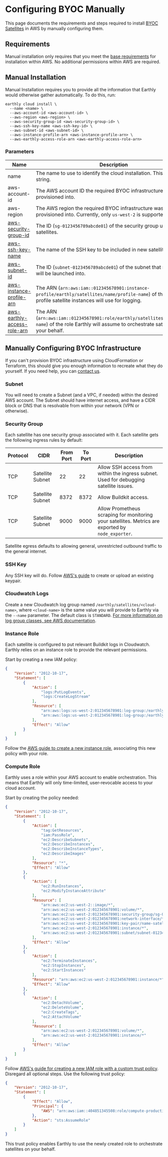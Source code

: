# Configuring BYOC Manually

This page documents the requirements and steps required to install [BYOC Satellites](../byoc.md) in AWS by manually configuring them.

## Requirements

Manual installation only requires that you meet the [base requirements](./requirements.md) for installation within AWS. No additional permissions within AWS are required.

## Manual Installation

Manual Installation requires you to provide all the information that Earthly would otherwise gather automatically. To do this, run:

```shell
earthly cloud install \
  --name <name> \
  --aws-account-id <aws-account-id> \
  --aws-region <aws-region> \
  --aws-security-group-id <aws-security-group-id> \
  --aws-ssh-key-name <aws-ssh-key-id> \
  --aws-subnet-id <aws-subnet-id> \
  --aws-instance-profile-arn <aws-instance-profile-arn> \
  --aws-earthly-access-role-arn <aws-earthly-access-role-arn>
```
### Parameters

| Name                                         | Description                                                                                                                                                   |
|----------------------------------------------|---------------------------------------------------------------------------------------------------------------------------------------------------------------|
| name                                         | The name to use to identify the cloud installation. This can be any string.                                                                                   |
| aws-account-id                               | The AWS account ID the required BYOC infrastructure was provisioned into.                                                                                     |
| aws-region                                   | The AWS region the required BYOC infrastructure was provisioned into. Currently, only `us-west-2` is supported.                                               |
| [aws-security-group-id](#security-group)     | The ID (`sg-0123456789abcde01`) of the security group used for new satellites.                                                                                |
| [aws-ssh-key-name](#ssh-key)                 | The name of the SSH key to be included in new satellites.                                                                                                     |
| [aws-subnet-id](#subnet)                     | The ID (`subnet-0123456789abcde01`) of the subnet that satellites will be launched into.                                                                      |
| [aws-instance-profile-arn](#instance-role)   | The ARN (`arn:aws:iam::012345678901:instance-profile/earthly/satellites/name/profile-name`) of the instance profile satellite instances will use for logging. |
| [aws-earthly-access-role-arn](#compute-role) | The ARN (`arn:aws:iam::012345678901:role/earthly/satellites/name/role-name`) of the role Earthly will assume to orchestrate satellites on your behalf.        |

## Manually Configuring BYOC Infrastructure

If you can't provision BYOC infrastructure using CloudFormation or Terraform, this should give you enough information to recreate what they do yourself. If you need help, you can [contact us](https://earthly.dev/slack).

### Subnet

You will need to create a Subnet (and a VPC, if needed) within the desired AWS account. The Subnet should have internet access, and have a CIDR block or DNS that is resolvable from within your network (VPN or otherwise).

### Security Group

Each satellite has one security group associated with it. Each satellite gets the following ingress rules by default:

| Protocol | CIDR             | From Port | To Port | Description                                                                                        |
|----------|------------------|-----------|---------|----------------------------------------------------------------------------------------------------|
| TCP      | Satellite Subnet | 22        | 22      | Allow SSH access from within the ingress subnet. Used for debugging satellite issues.              |
| TCP      | Satellite Subnet | 8372      | 8372    | Allow Buildkit access.                                                                             |
| TCP      | Satellite Subnet | 9000      | 9000    | Allow Prometheus scraping for monitoring your satellites. Metrics are exported by `node_exporter`. |

Satellite egress defaults to allowing general, unrestricted outbound traffic to the general internet.

### SSH Key

Any SSH key will do. Follow [AWS's guide](https://docs.aws.amazon.com/AWSEC2/latest/UserGuide/create-key-pairs.html) to create or upload an existing keypair.

### Cloudwatch Logs

Create a new Cloudwatch log group named `/earthly/satellites/<cloud-name>`, where `<cloud-name>` is the same value you will provide to Earthly via the `--name` parameter. The default class is `STANDARD`. [For more information on log group classes, see AWS documentation](https://docs.aws.amazon.com/AmazonCloudWatch/latest/logs/CloudWatch_Logs_Log_Classes.html).

### Instance Role

Each satellite is configured to put relevant Buildkit logs in Cloudwatch. Earthly relies on an instance role to provide the relevant permissions.

Start by creating a new IAM policy:

```json
{
    "Version": "2012-10-17",
    "Statement": [
        {
            "Action": [
                "logs:PutLogEvents",
                "logs:CreateLogStream"
            ],
            "Resource": [
                "arn:aws:logs:us-west-2:012345678901:log-group:/earthly/satellites/name:log-stream:*",
                "arn:aws:logs:us-west-2:012345678901:log-group:/earthly/satellites/name"
            ],
            "Effect": "Allow"
        }
    ]
}
```

Follow the [AWS guide to create a new instance role](https://docs.aws.amazon.com/AWSEC2/latest/UserGuide/iam-roles-for-amazon-ec2.html#create-iam-role), associating this new policy with your role. 

### Compute Role

Earthly uses a role within your AWS account to enable orchestration. This means that Earthly will only time-limited, user-revocable access to your cloud account.

Start by creating the policy needed:

```json
{
    "Version": "2012-10-17",
    "Statement": [
        {
            "Action": [
                "tag:GetResources",
                "iam:PassRole",
                "ec2:DescribeSubnets",
                "ec2:DescribeInstances",
                "ec2:DescribeInstanceTypes",
                "ec2:DescribeImages"
            ],
            "Resource": "*",
            "Effect": "Allow"
        },
        {
            "Action": [
                "ec2:RunInstances",
                "ec2:ModifyInstanceAttribute"
            ],
            "Resource": [
                "arn:aws:ec2:us-west-2::image/*",
                "arn:aws:ec2:us-west-2:012345678901:volume/*",
                "arn:aws:ec2:us-west-2:012345678901:security-group/sg-012345678901",
                "arn:aws:ec2:us-west-2:012345678901:network-interface/*",
                "arn:aws:ec2:us-west-2:012345678901:key-pair/name-satellite-key",
                "arn:aws:ec2:us-west-2:012345678901:instance/*",
                "arn:aws:ec2:us-west-2:012345678901:subnet/subnet-012345678901"
            ],
            "Effect": "Allow"
        },
        {
            "Action": [
                "ec2:TerminateInstances",
                "ec2:StopInstances",
                "ec2:StartInstances"
            ],
            "Resource": "arn:aws:ec2:us-west-2:012345678901:instance/*",
            "Effect": "Allow"
        },
        {
            "Action": [
                "ec2:DetachVolume",
                "ec2:DeleteVolume",
                "ec2:CreateTags",
                "ec2:AttachVolume"
            ],
            "Resource": [
                "arn:aws:ec2:us-west-2:012345678901:volume/*",
                "arn:aws:ec2:us-west-2:012345678901:instance/*"
            ],
            "Effect": "Allow"
        }
    ]
}
```

Follow [AWS's guide for creating a new IAM role with a custom trust policy](https://docs.aws.amazon.com/IAM/latest/UserGuide/id_roles_create_for-custom.html). Disregard all optional steps. Use the following trust policy:

```json
{
    "Version": "2012-10-17",
    "Statement": [
        {
            "Effect": "Allow",
            "Principal": {
                "AWS": "arn:aws:iam::404851345508:role/compute-production"
            },
            "Action": "sts:AssumeRole"
        }
    ]
}
```
This trust policy enables Earthly to use the newly created role to orchestrate satellites on your behalf.
